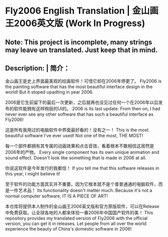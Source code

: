 # Fly2006 English Translation | 金山画王2006英文版  (Work In Progress)

## Note: This project is incomplete, many strings may leave un translated. Just keep that in mind. 


## Description: | 简介：

金山画王是史上界面最美观的绘画软件！可惜它却在2006年停更了。
Fly2006 is the painting software that has the most beautiful interface design in the world! But it stoped upadting in year 2006. 

2006是它生前留下的最后一次更新，之后就再也没见过任何一个在2006年以后发布的软件能拥有这样绚丽的UI的。
2006 is its last update. From then on, I had never ever see any other software that has such a beautiful interface as Fly2006! 

这是所有我用过的电脑软件中界面最好看的！没有之一！
This is the most beautiful software I've ever used! Not one of the most, THE MOST! 

每一个部件都拥有其专属的动画效果和点击音效，看着根本不敢相信这居然是2006年的产物。
Every single component has its own unique animation and sound effect. Doesn't look like something that is made in 2006 at all. 

你说这软件是今年发行的我都信！
If you tell me that this software releases in this year, I might believe it! 

至于软件的功能方面其实并不重要。因为它根本就不是个普普通通的电脑软件，而是一件艺术品！
Its functionality doesn't matter much. Because it's not a normal computer software, IT IS A PIECE OF ART! 

本仓库将提供本人制作的金山画王2006英文版和官方原版软件，可以在Release中免费获取。让全球各地的人都来体验一番2006年中国国产软件的美！
This repository provides my translated version of Fly2006 with the official version, you can get it in releases. Let people from all over the world experience the beauty of China's domestic software in 2006! 
